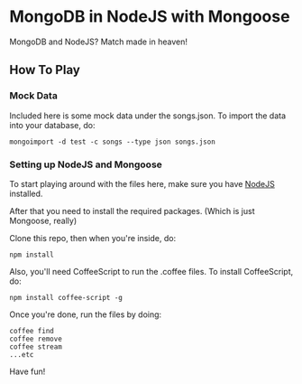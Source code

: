 # MongoDB in NodeJS with Mongoose

MongoDB and NodeJS? Match made in heaven!


## How To Play

### Mock Data
Included here is some mock data under the songs.json. To import the data into your database, do: 

```
mongoimport -d test -c songs --type json songs.json
```

### Setting up NodeJS and Mongoose

To start playing around with the files here, make sure you have [NodeJS](http://nodejs.org/) installed. 

After that you need to install the required packages. (Which is just Mongoose, really)

Clone this repo, then when you're inside, do:

```
npm install
```

Also, you'll need CoffeeScript to run the .coffee files. To install CoffeeScript, do: 

```
npm install coffee-script -g
```

Once you're done, run the files by doing: 

```
coffee find
coffee remove
coffee stream
...etc
```

Have fun!